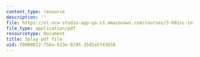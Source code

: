```yaml
---
content_type: resource
description: ''
file: https://ol-ocw-studio-app-qa.s3.amazonaws.com/courses/3-091sc-introduction-to-solid-state-chemistry-fall-2010/f8008012756a623e929535d1a5743658_LHRZLeQ2aaM.pdf
file_type: application/pdf
resourcetype: Document
title: 3play pdf file
uid: f8008012-756a-623e-9295-35d1a5743658
---
```

